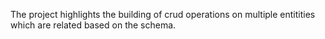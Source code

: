 The project highlights the building of crud operations on multiple entitities which are related based on the schema.
